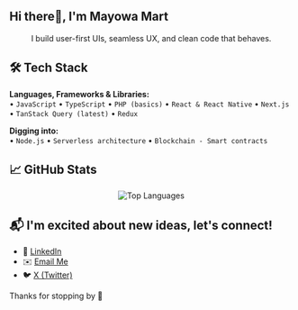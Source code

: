 ## Hi there👋, I'm Mayowa Mart

<p align="center">
I build user-first UIs, seamless UX, and clean code that behaves.
</p>

## 🛠️ Tech Stack

**Languages, Frameworks & Libraries:**  
• `JavaScript` • `TypeScript` • `PHP (basics)` • `React & React Native` • `Next.js` • `TanStack Query (latest)` • `Redux`

**Digging into:**  
• `Node.js` • `Serverless architecture` • `Blockchain - Smart contracts`

## 📈 GitHub Stats

<p align="center">
  <img src="https://github-readme-stats.vercel.app/api/top-langs/?username=olu-martins&layout=compact&theme=radical" alt="Top Languages" />
</p>

## 📬 I'm excited about new ideas, let's connect!

- 💼 [LinkedIn](https://linkedin.com/in/olumayowa-olukayode-1532171b2)  
- ✉️ [Email Me](mailto:mayowasamuel86@gmail.com)  
- 🐦 [X (Twitter)](https://x.com/Olumayowa_Snr)

Thanks for stopping by 🚀

